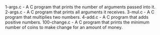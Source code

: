 1-args.c - A C program that prints the number of arguments passed into it.
2-args.c - A C program that prints all arguments it receives.
3-mul.c - A C program that multiplies two numbers.
4-add.c - A C program that adds positive numbers.
100-change.c - A C program that prints the minimum number of coins to make change for an amount of money.

